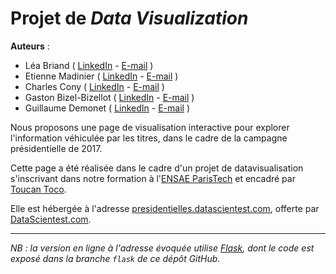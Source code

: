 # Projet de _Data Visualization_

**Auteurs** :  
+ Léa Briand ( [LinkedIn](https://www.linkedin.com/in/l%C3%A9a-briand-732291106/) - [E-mail](mailto:lea.briand@ensae.fr) )
+ Etienne Madinier ( [LinkedIn](https://www.linkedin.com/in/etienne-madinier-5a91b9aa/) - [E-mail](mailto:etienne.madinier@ensae.fr) )
+ Charles Cony ( [LinkedIn](https://www.linkedin.com/in/charles-cony-433781111/) - [E-mail](mailto:charles.cony@ensae.fr) )
+ Gaston Bizel-Bizellot ( [LinkedIn](https://www.linkedin.com/in/gastonbizel/) - [E-mail](mailto:gaston.bizel.bizellot@ensae.fr) )
+ Guillaume Demonet ( [LinkedIn](https://www.linkedin.com/in/guillaume-demonet-a385518b/) - [E-mail](mailto:guillaume.demonet@ensae.fr) )

Nous proposons une page de visualisation interactive pour explorer l'information véhiculée par les titres, dans le cadre de la campagne présidentielle de 2017.

Cette page a été réalisée dans le cadre d'un projet de datavisualisation s'inscrivant dans notre formation à l'[ENSAE ParisTech](http://www.ensae.fr/ensae/fr/) et encadré par [Toucan Toco](https://toucantoco.com/fr/).

Elle est hébergée à l'adresse [presidentielles.datascientest.com](http://presidentielles.datascientest.com), offerte par [DataScientest.com](http://datascientest.com/).

***
_NB : la version en ligne à l'adresse évoquée utilise [Flask](https://flask.pocoo.org/), dont le code est exposé dans la branche `flask` de ce dépôt GitHub._